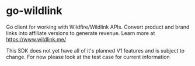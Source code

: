 # go-wildlink

Go client for working with Wildfire/Wildlink APIs. Convert product and brand links into affiliate versions to generate revenue.  Learn more at https://www.wildlink.me/


This SDK does not yet have all of it's planned V1 features and is subject to change.
For now please look at the test case for current information